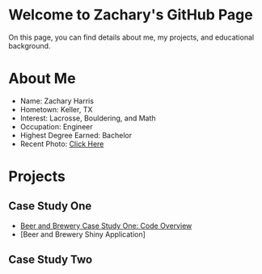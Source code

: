 # Welcome to Zachary's GitHub Page

On this page, you can find details about me, my projects, and educational background.

# About Me

- Name: Zachary Harris
- Hometown: Keller, TX
- Interest: Lacrosse, Bouldering, and Math
- Occupation: Engineer
- Highest Degree Earned: Bachelor
- Recent Photo: [Click Here](IMG_8685.jpeg)


# Projects
## Case Study One
- [Beer and Brewery Case Study One: Code Overview](Beer-Study.html)
- [Beer and Brewery Shiny Application]
## Case Study Two



